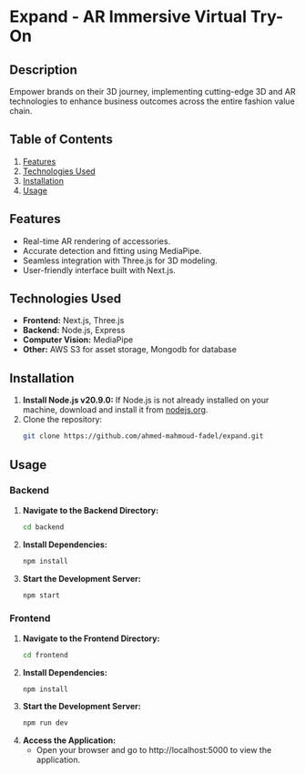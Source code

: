 # Expand - AR Immersive Virtual Try-On

## Description
Empower brands on their 3D journey, implementing cutting-edge 3D and AR technologies to enhance business outcomes across the entire fashion value chain.

## Table of Contents
1. [Features](#features)
2. [Technologies Used](#technologies-used)
3. [Installation](#installation)
4. [Usage](#usage)

## Features
- Real-time AR rendering of accessories.
- Accurate detection and fitting using MediaPipe.
- Seamless integration with Three.js for 3D modeling.
- User-friendly interface built with Next.js.

## Technologies Used
- **Frontend:** Next.js, Three.js
- **Backend:** Node.js, Express
- **Computer Vision:** MediaPipe
- **Other:** AWS S3 for asset storage, Mongodb for database

## Installation
1. **Install Node.js v20.9.0:**
   If Node.js is not already installed on your machine, download and install it from [nodejs.org](https://nodejs.org/).
2. Clone the repository:
   ```sh
   git clone https://github.com/ahmed-mahmoud-fadel/expand.git
## Usage
### Backend
1. **Navigate to the Backend Directory:**
   ```sh
   cd backend
2. **Install Dependencies:**
   ```sh
   npm install
3. **Start the Development Server:**
   ```sh
   npm start
### Frontend
1. **Navigate to the Frontend Directory:**
   ```sh
   cd frontend
2. **Install Dependencies:**
   ```sh
   npm install
3. **Start the Development Server:**
   ```sh
   npm run dev
6. **Access the Application:**
   - Open your browser and go to http://localhost:5000 to view the application.
   



